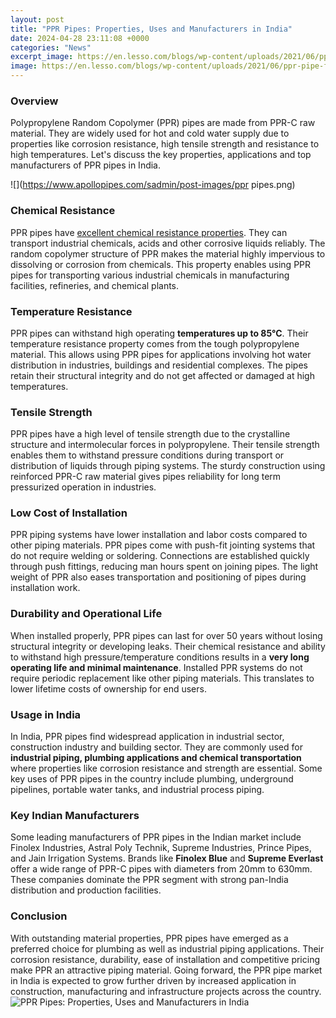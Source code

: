 ```yaml
---
layout: post
title: "PPR Pipes: Properties, Uses and Manufacturers in India"
date: 2024-04-28 23:11:08 +0000
categories: "News"
excerpt_image: https://en.lesso.com/blogs/wp-content/uploads/2021/06/ppr-pipe-fitting-uses.jpg
image: https://en.lesso.com/blogs/wp-content/uploads/2021/06/ppr-pipe-fitting-uses.jpg
---
```


### Overview
Polypropylene Random Copolymer (PPR) pipes are made from PPR-C raw material. They are widely used for hot and cold water supply due to properties like corrosion resistance, high tensile strength and resistance to high temperatures. Let's discuss the key properties, applications and top manufacturers of PPR pipes in India.

![](https://www.apollopipes.com/sadmin/post-images/ppr pipes.png)
### Chemical Resistance  
PPR pipes have [excellent chemical resistance properties](https://store.fi.io.vn/chihuahua-shirt-chihuahua-giftschihuahua-dad-mom-owner-chihuahua-lovers-gift-chihuahua-dog-owner-birthday-christmas-mother-of-chihuahua33-t-shirt). They can transport industrial chemicals, acids and other corrosive liquids reliably. The random copolymer structure of PPR makes the material highly impervious to dissolving or corrosion from chemicals. This property enables using PPR pipes for transporting various industrial chemicals in manufacturing facilities, refineries, and chemical plants.
### Temperature Resistance
PPR pipes can withstand high operating **temperatures up to 85°C**. Their temperature resistance property comes from the tough polypropylene material. This allows using PPR pipes for applications involving hot water distribution in industries, buildings and residential complexes. The pipes retain their structural integrity and do not get affected or damaged at high temperatures. 
### Tensile Strength
PPR pipes have a high level of tensile strength due to the crystalline structure and intermolecular forces in polypropylene. Their tensile strength enables them to withstand pressure conditions during transport or distribution of liquids through piping systems. The sturdy construction using reinforced PPR-C raw material gives pipes reliability for long term pressurized operation in industries.
### Low Cost of Installation
PPR piping systems have lower installation and labor costs compared to other piping materials. PPR pipes come with push-fit jointing systems that do not require welding or soldering. Connections are established quickly through push fittings, reducing man hours spent on joining pipes. The light weight of PPR also eases transportation and positioning of pipes during installation work.
### Durability and Operational Life
When installed properly, PPR pipes can last for over 50 years without losing structural integrity or developing leaks. Their chemical resistance and ability to withstand high pressure/temperature conditions results in a **very long operating life and minimal maintenance**. Installed PPR systems do not require periodic replacement like other piping materials. This translates to lower lifetime costs of ownership for end users.
### Usage in India
In India, PPR pipes find widespread application in industrial sector, construction industry and building sector. They are commonly used for **industrial piping, plumbing applications and chemical transportation** where properties like corrosion resistance and strength are essential. Some key uses of PPR pipes in the country include plumbing, underground pipelines, portable water tanks, and industrial process piping.
### Key Indian Manufacturers
Some leading manufacturers of PPR pipes in the Indian market include Finolex Industries, Astral Poly Technik, Supreme Industries, Prince Pipes, and Jain Irrigation Systems. Brands like **Finolex Blue** and **Supreme Everlast** offer a wide range of PPR-C pipes with diameters from 20mm to 630mm. These companies dominate the PPR segment with strong pan-India distribution and production facilities.
### Conclusion
With outstanding material properties, PPR pipes have emerged as a preferred choice for plumbing as well as industrial piping applications. Their corrosion resistance, durability, ease of installation and competitive pricing make PPR an attractive piping material. Going forward, the PPR pipe market in India is expected to grow further driven by increased application in construction, manufacturing and infrastructure projects across the country.
![PPR Pipes: Properties, Uses and Manufacturers in India](https://en.lesso.com/blogs/wp-content/uploads/2021/06/ppr-pipe-fitting-uses.jpg)